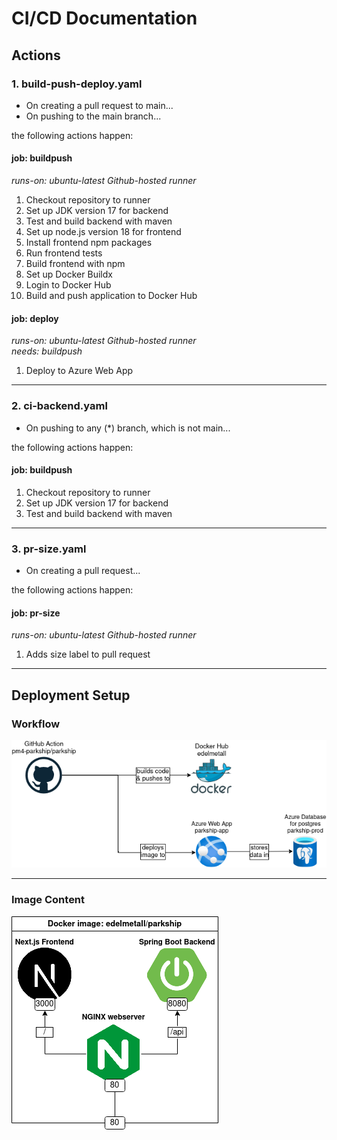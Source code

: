 # CI/CD Documentation
## Actions
### 1. build-push-deploy.yaml
- On creating a pull request to main... 
- On pushing to the main branch...

the following actions happen:

#### job: buildpush
_runs-on: ubuntu-latest Github-hosted runner_

1. Checkout repository to runner
2. Set up JDK version 17 for backend
3. Test and build backend with maven
4. Set up node.js version 18 for frontend
5. Install frontend npm packages
6. Run frontend tests
7. Build frontend with npm
8. Set up Docker Buildx
9. Login to Docker Hub
10. Build and push application to Docker Hub



#### job: deploy
_runs-on: ubuntu-latest Github-hosted runner_<br>
_needs: buildpush_
 
1. Deploy to Azure Web App

---

### 2. ci-backend.yaml
- On pushing to any (*) branch, which is not main...

the following actions happen:

#### job: buildpush
1. Checkout repository to runner
2. Set up JDK version 17 for backend
3. Test and build backend with maven

---

### 3. pr-size.yaml
- On creating a pull request...

the following actions happen:

#### job: pr-size
_runs-on: ubuntu-latest Github-hosted runner_

1. Adds size label to pull request

---

## Deployment Setup
### Workflow
![deployment](../../documentation/deployment/deployment.drawio.png)

---

### Image Content
![deployment](../../documentation/deployment/parkship-app.drawio.png)